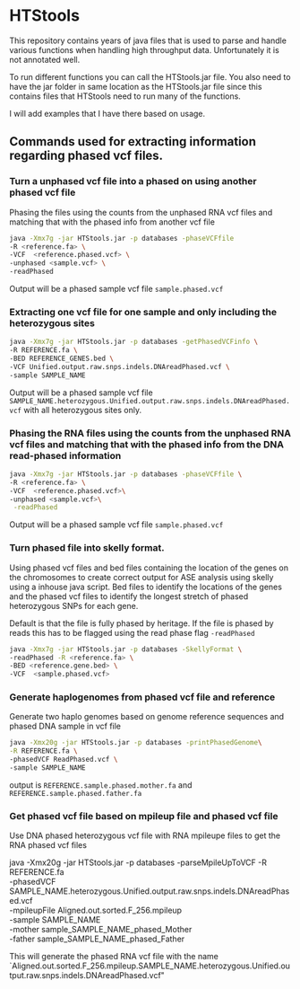 # HTStools 


This repository contains years of java files that is used to parse and handle various functions when handling high throughput data. Unfortunately it is not annotated well. 



To run different functions you can call the HTStools.jar file. You also need to have the jar folder in same location as the HTStools.jar file since this contains files that HTStools need to run many of the functions. 


I will add examples that I have there based on usage.

## Commands used for extracting information regarding phased vcf files.

### Turn a unphased vcf file into a phased on using another phased vcf file

Phasing the files using the counts from the unphased RNA vcf files and matching that with the phased info from another vcf file 

```bash
java -Xmx7g -jar HTStools.jar -p databases -phaseVCFfile 
-R <reference.fa> \
-VCF  <reference.phased.vcf> \
-unphased <sample.vcf> \
-readPhased 
```
Output will be a phased sample vcf file `sample.phased.vcf` 



### Extracting one vcf file for one sample and only including the heterozygous sites 

```bash
java -Xmx7g -jar HTStools.jar -p databases -getPhasedVCFinfo \
-R REFERENCE.fa \
-BED REFERENCE_GENES.bed \
-VCF Unified.output.raw.snps.indels.DNAreadPhased.vcf \
-sample SAMPLE_NAME 
```
Output will be a phased sample vcf file `SAMPLE_NAME.heterozygous.Unified.output.raw.snps.indels.DNAreadPhased.vcf` with all heterozygous sites only.



### Phasing the RNA files using the counts from the unphased RNA vcf files and matching that with the phased info from the DNA read-phased information 

```bash
java -Xmx7g -jar HTStools.jar -p databases -phaseVCFfile \
-R <reference.fa> \
-VCF  <reference.phased.vcf>\
-unphased <sample.vcf>\
 -readPhased 
```
Output will be a phased sample vcf file `sample.phased.vcf` 




### Turn phased file into skelly format.

Using phased vcf files and bed files containing the location of the genes on the chromosomes to create correct output for ASE analysis using skelly using a inhouse java script. 
Bed files to identify the locations of the genes and the phased vcf files to identify the longest stretch of phased heterozygous SNPs for each gene.

Default is that the file is fully phased by heritage. If the file is phased by reads this has to be flagged using the read phase flag `-readPhased`

```bash
java -Xmx7g -jar HTStools.jar -p databases -SkellyFormat \
-readPhased -R <reference.fa> \
-BED <reference.gene.bed> \
-VCF  <sample.phased.vcf> 
```


### Generate haplogenomes from phased vcf file and reference

Generate two haplo genomes based on genome reference sequences and phased DNA sample 
in vcf file


```bash
java -Xmx20g -jar HTStools.jar -p databases -printPhasedGenome\
-R REFERENCE.fa \
-phasedVCF ReadPhased.vcf \
-sample SAMPLE_NAME
```
output is  `REFERENCE.sample.phased.mother.fa` and `REFERENCE.sample.phased.father.fa`


### Get phased vcf file based on mpileup file and phased vcf file 

 Use DNA phased heterozygous vcf file with RNA mpileupe files to get the RNA phased vcf files

java -Xmx20g -jar HTStools.jar -p databases -parseMpileUpToVCF 
-R REFERENCE.fa \
-phasedVCF SAMPLE_NAME.heterozygous.Unified.output.raw.snps.indels.DNAreadPhased.vcf \
-mpileupFile Aligned.out.sorted.F_256.mpileup \
-sample SAMPLE_NAME \
-mother sample_SAMPLE_NAME_phased_Mother \
-father sample_SAMPLE_NAME_phased_Father 

This will generate the phased RNA vcf file with the name 
`Aligned.out.sorted.F_256.mpileup.SAMPLE_NAME.heterozygous.Unified.output.raw.snps.indels.DNAreadPhased.vcf"


